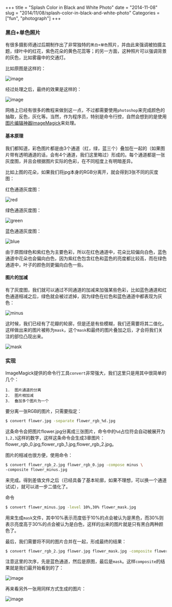 +++
title = "Splash Color in Black and White Photo"
date = "2014-11-08"
slug = "2014/11/08/splash-color-in-black-and-white-photo"
Categories = ["fun", "photograph"]
+++

### 黑白+单色照片

有很多摄影师通过后期制作出了非常独特的`黑白+单色`照片，并由此来强调被拍摄主题，绿叶中的红花，紫色花朵的黄色花蕊等；的另一方面，这种照片可以强调背景的灰色，比如雾霾中的交通灯。

比如原图是这样的：

![image](/images/2014/11/flower-resized.jpg)

经过处理之后，最终的效果是这样的：

![image](/images/2014/11/flower-final-resized.jpg)

网络上已经有很多的教程来做到这一点，不过都需要使用`photoshop`来完成颜色的抽取，反色，灰化等。当然，作为程序员，特别是命令行控，自然会想到的是使用[图片编辑神器ImageMagick](http://www.imagemagick.org/)来处理。

#### 基本原理

我们都知道，彩色图片都是由3个通道（红，绿，蓝三个）叠加在一起的（如果图片带有透明通道的话，会有4个通道，我们这里略过）形成的。每个通道都是一张灰度图，并且会根据图片实际的色彩，在不同程度上有明暗差异。

比如上图的花朵，如果我们将jpg本身的RGB分离开，就会得到3张不同的灰度图：

红色通道灰度图：

![red](/images/2014/11/flower-red-resized.jpg)

绿色通道灰度图：

![green](/images/2014/11/flower-green-resized.jpg)

蓝色通道灰度图：

![blue](/images/2014/11/flower-blue-resized.jpg)

由于原图绿色和紫红色为主要色彩，所以在红色通道中，花朵比较偏向白色，蓝色通道中花朵也会偏向白色，因为紫红色包含红色和蓝色的亮度都比较高，而在绿色通道中，叶子的颜色则更偏向白色一些。

#### 图片的加减

有了灰度图，我们就可以通过不同通道的加减来加强某些色彩，比如蓝色通道和红色通道相减之后，绿色就会被过滤掉，因为绿色在红色和蓝色通道中都表现为灰色：

![minus](/images/2014/11/flower-minus-resized.jpg)

这时候，我们已经有了花瓣的轮廓，但是还是有些模糊，我们还需要将其二值化。这样做出来的图片被称为`mask`，这个`mask`和最终的图片叠加之后，才会将我们关注的部位凸现出来。

![mask](/images/2014/11/flower-mask-resized.jpg)

### 实现

ImageMagick提供的命令行工具`convert`非常强大，我们这里只是用其中很简单的几个：

	1.	图片通道的分离
    2.	图片相加减
    3.	叠加多个图片为一个

要分离一张RGB的图片，只需要指定：

```sh
$ convert flower.jpg -separate flower_rgb_%d.jpg
```

这条命令会把图片flower.jpg分离成三张图片，命令中的`%d`占位符会自动被展开为`1,2,3`这样的数字，这样这条命令会生成3章图片：flower_rgb_0.jpg,flower_rgb_1.jpg,flower_rgb_2.jpg。

图片的相减也很方便，使用命令：

```sh
$ convert flower_rgb_2.jpg flower_rgb_0.jpg -compose minus \
-composite flower_minus.jpg
```

来完成。得到差值文件之后（已经具备了基本轮廓，如果不理想，可以换一个通道试试），就可以进一步二值化了。

命令

```sh
$ convert flower_minus.jpg -level 10%,30% flower_mask.jpg
```

用来生成`mask`文件，其中10%表示亮度低于10%的点会被认为是黑色，而30%则表示亮度高于30%的点会被认为是白色，这样的出来的图片就是只有黑白两种颜色了。

最后，我们需要将不同的图片合并在一起，形成最终的结果：

```sh
$ convert flower_rgb_2.jpg flower.jpg flower_mask.jpg -composite flower_final.jpg
```

注意这里的次序，先是蓝色通道，然后是原图，最后是`mask`。这样`composite`的结果就是我们最开始看到的了：

![image](/images/2014/11/flower-final-resized.jpg)

再来看另外一张用同样方式生成的图片：

![image](/images/2014/11/bird-final-resized.jpg)

